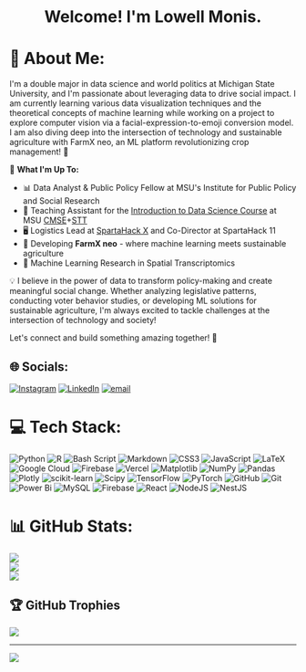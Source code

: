 <h1 align="center">Welcome! I'm Lowell Monis.</h1>

# 💫 About Me:
I'm a double major in data science and world politics at Michigan State University, and I'm passionate about leveraging data to drive social impact. I am currently learning various data visualization techniques and the theoretical concepts of machine learning while working on a project to explore computer vision via a facial-expression-to-emoji conversion model. I am also diving deep into the intersection of technology and sustainable agriculture with FarmX neo, an ML platform revolutionizing crop management! 🌱

🔬 **What I'm Up To:**
- 📊 Data Analyst & Public Policy Fellow at MSU's Institute for Public Policy and Social Research
- 📝 Teaching Assistant for the [Introduction to Data Science Course](https://reg.msu.edu/Courses/Request.aspx?SubjectCode=STT&CourseNumber=180#Results) at MSU [CMSE](https://cmse.msu.edu/)+[STT](https://stt.natsci.msu.edu/)
- 🖥️ Logistics Lead at [SpartaHack X](https://www.spartahack.com/) and Co-Director at SpartaHack 11
- 🌿 Developing **FarmX neo** - where machine learning meets sustainable agriculture
- 🧬 Machine Learning Research in Spatial Transcriptomics

💡 I believe in the power of data to transform policy-making and create meaningful social change. Whether analyzing legislative patterns, conducting voter behavior studies, or developing ML solutions for sustainable agriculture, I'm always excited to tackle challenges at the intersection of technology and society!

Let's connect and build something amazing together! 🤝
## 🌐 Socials:
[![Instagram](https://img.shields.io/badge/Instagram-%23E4405F.svg?logo=Instagram&logoColor=white)](https://instagram.com/lowell.monis) [![LinkedIn](https://img.shields.io/badge/LinkedIn-%230077B5.svg?logo=linkedin&logoColor=white)](https://linkedin.com/in/lowell-monis) [![email](https://img.shields.io/badge/Email-D14836?logo=gmail&logoColor=white)](mailto:monislow@msu.edu) 

# 💻 Tech Stack:
![Python](https://img.shields.io/badge/python-3670A0?style=for-the-badge&logo=python&logoColor=ffdd54) ![R](https://img.shields.io/badge/r-%23276DC3.svg?style=for-the-badge&logo=r&logoColor=white) ![Bash Script](https://img.shields.io/badge/bash_script-%23121011.svg?style=for-the-badge&logo=gnu-bash&logoColor=white) ![Markdown](https://img.shields.io/badge/markdown-%23000000.svg?style=for-the-badge&logo=markdown&logoColor=white) ![CSS3](https://img.shields.io/badge/css3-%231572B6.svg?style=for-the-badge&logo=css3&logoColor=white) ![JavaScript](https://img.shields.io/badge/javascript-%23323330.svg?style=for-the-badge&logo=javascript&logoColor=%23F7DF1E) ![LaTeX](https://img.shields.io/badge/latex-%23008080.svg?style=for-the-badge&logo=latex&logoColor=white) ![Google Cloud](https://img.shields.io/badge/GoogleCloud-%234285F4.svg?style=for-the-badge&logo=google-cloud&logoColor=white) ![Firebase](https://img.shields.io/badge/firebase-%23039BE5.svg?style=for-the-badge&logo=firebase) ![Vercel](https://img.shields.io/badge/vercel-%23000000.svg?style=for-the-badge&logo=vercel&logoColor=white) ![Matplotlib](https://img.shields.io/badge/Matplotlib-%23ffffff.svg?style=for-the-badge&logo=Matplotlib&logoColor=black) ![NumPy](https://img.shields.io/badge/numpy-%23013243.svg?style=for-the-badge&logo=numpy&logoColor=white) ![Pandas](https://img.shields.io/badge/pandas-%23150458.svg?style=for-the-badge&logo=pandas&logoColor=white) ![Plotly](https://img.shields.io/badge/Plotly-%233F4F75.svg?style=for-the-badge&logo=plotly&logoColor=white) ![scikit-learn](https://img.shields.io/badge/scikit--learn-%23F7931E.svg?style=for-the-badge&logo=scikit-learn&logoColor=white) ![Scipy](https://img.shields.io/badge/SciPy-%230C55A5.svg?style=for-the-badge&logo=scipy&logoColor=%white) ![TensorFlow](https://img.shields.io/badge/TensorFlow-%23FF6F00.svg?style=for-the-badge&logo=TensorFlow&logoColor=white) ![PyTorch](https://img.shields.io/badge/PyTorch-%23EE4C2C.svg?style=for-the-badge&logo=PyTorch&logoColor=white) ![GitHub](https://img.shields.io/badge/github-%23121011.svg?style=for-the-badge&logo=github&logoColor=white) ![Git](https://img.shields.io/badge/git-%23F05033.svg?style=for-the-badge&logo=git&logoColor=white) ![Power Bi](https://img.shields.io/badge/power_bi-F2C811?style=for-the-badge&logo=powerbi&logoColor=black) ![MySQL](https://img.shields.io/badge/mysql-4479A1.svg?style=for-the-badge&logo=mysql&logoColor=white) ![Firebase](https://img.shields.io/badge/firebase-a08021?style=for-the-badge&logo=firebase&logoColor=ffcd34) ![React](https://img.shields.io/badge/react-%2320232a.svg?style=for-the-badge&logo=react&logoColor=%2361DAFB) ![NodeJS](https://img.shields.io/badge/node.js-6DA55F?style=for-the-badge&logo=node.js&logoColor=white) ![NestJS](https://img.shields.io/badge/nestjs-%23E0234E.svg?style=for-the-badge&logo=nestjs&logoColor=white)
# 📊 GitHub Stats:
![](https://github-readme-stats.vercel.app/api?username=lowell-monis&theme=dark&hide_border=false&include_all_commits=false&count_private=true)<br/>
![](https://github-readme-streak-stats.herokuapp.com/?user=lowell-monis&theme=dark&hide_border=false)<br/>
![](https://github-readme-stats.vercel.app/api/top-langs/?username=lowell-monis&theme=dark&hide_border=false&include_all_commits=false&count_private=true&layout=compact&hide_progress=true)

## 🏆 GitHub Trophies
![](https://github-profile-trophy.vercel.app/?username=lowell-monis&theme=onestar&no-frame=false&no-bg=true&margin-w=4)

---
[![](https://visitcount.itsvg.in/api?id=lowell-monis&icon=0&color=0)](https://visitcount.itsvg.in)

<!-- Proudly created with GPRM ( https://gprm.itsvg.in ) -->
<!---
lowell-monis/lowell-monis is a ✨ special ✨ repository because its `README.md` (this file) appears on your GitHub profile.
You can click the Preview link to take a look at your changes.
--->
